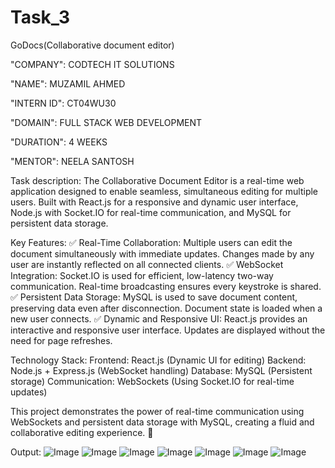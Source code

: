 # Task_3
GoDocs(Collaborative document editor)

"COMPANY": CODTECH IT SOLUTIONS

"NAME": MUZAMIL AHMED

"INTERN ID": CT04WU30

"DOMAIN": FULL STACK WEB DEVELOPMENT

"DURATION": 4 WEEKS

"MENTOR": NEELA SANTOSH

Task description:
The Collaborative Document Editor is a real-time web application designed to enable seamless, simultaneous editing for multiple users. Built with React.js for a responsive and dynamic user interface, Node.js with Socket.IO for real-time communication, and MySQL for persistent data storage.

Key Features:
✅ Real-Time Collaboration:
Multiple users can edit the document simultaneously with immediate updates.
Changes made by any user are instantly reflected on all connected clients.
✅ WebSocket Integration:
Socket.IO is used for efficient, low-latency two-way communication.
Real-time broadcasting ensures every keystroke is shared.
✅ Persistent Data Storage:
MySQL is used to save document content, preserving data even after disconnection.
Document state is loaded when a new user connects.
✅ Dynamic and Responsive UI:
React.js provides an interactive and responsive user interface.
Updates are displayed without the need for page refreshes.

Technology Stack:
Frontend: React.js (Dynamic UI for editing)
Backend: Node.js + Express.js (WebSocket handling)
Database: MySQL (Persistent storage)
Communication: WebSockets (Using Socket.IO for real-time updates)

This project demonstrates the power of real-time communication using WebSockets and persistent data storage with MySQL, creating a fluid and collaborative editing experience. 🚀

Output:
![Image](https://github.com/user-attachments/assets/2622c54e-9bf9-420f-9c7c-62e0e14650f7)
![Image](https://github.com/user-attachments/assets/69ec8909-6e89-4b33-a032-3c23e7a70306)
![Image](https://github.com/user-attachments/assets/ca2a2f6f-87cd-4e80-b74f-b0855fe09055)
![Image](https://github.com/user-attachments/assets/735d15de-775b-4d7b-8bab-d8bbcd4a0d43)
![Image](https://github.com/user-attachments/assets/64d30929-2d82-465e-8b2b-f6cc3b806eef)
![Image](https://github.com/user-attachments/assets/10fa6673-7fe7-4182-9a7e-341121ad93aa)
![Image](https://github.com/user-attachments/assets/36cfc899-13f1-4c86-b2e5-ba3b127090e3)


